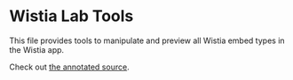 # Wistia Lab Tools

This file provides tools to manipulate and preview all Wistia embed
types in the Wistia app.

Check out [the annotated source](http://wistia.github.com/labtools).
